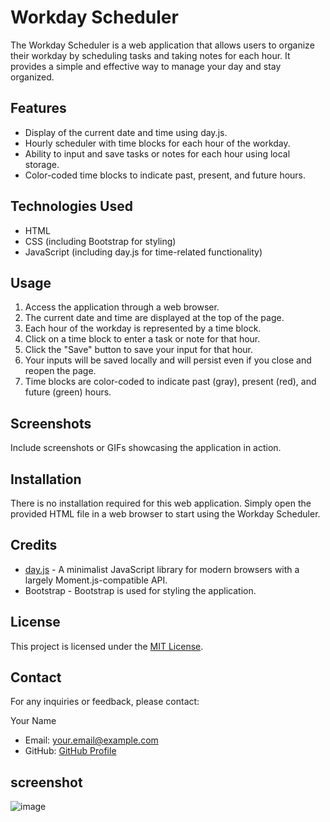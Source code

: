 # Workday Scheduler

The Workday Scheduler is a web application that allows users to organize their workday by scheduling tasks and taking notes for each hour. It provides a simple and effective way to manage your day and stay organized.

## Features

- Display of the current date and time using day.js.
- Hourly scheduler with time blocks for each hour of the workday.
- Ability to input and save tasks or notes for each hour using local storage.
- Color-coded time blocks to indicate past, present, and future hours.

## Technologies Used

- HTML
- CSS (including Bootstrap for styling)
- JavaScript (including day.js for time-related functionality)

## Usage

1. Access the application through a web browser.
2. The current date and time are displayed at the top of the page.
3. Each hour of the workday is represented by a time block.
4. Click on a time block to enter a task or note for that hour.
5. Click the "Save" button to save your input for that hour.
6. Your inputs will be saved locally and will persist even if you close and reopen the page.
7. Time blocks are color-coded to indicate past (gray), present (red), and future (green) hours.

## Screenshots

Include screenshots or GIFs showcasing the application in action.

## Installation

There is no installation required for this web application. Simply open the provided HTML file in a web browser to start using the Workday Scheduler.

## Credits

- [day.js](https://day.js.org/) - A minimalist JavaScript library for modern browsers with a largely Moment.js-compatible API.
- Bootstrap - Bootstrap is used for styling the application.

## License

This project is licensed under the [MIT License](LICENSE).

## Contact

For any inquiries or feedback, please contact:

Your Name
- Email: your.email@example.com
- GitHub: [GitHub Profile](https://github.com/ocarly/listofstuff)

## screenshot
![image](https://github.com/ocarly/listofstuff/assets/141790916/3c375bc2-8c12-4925-a11d-0384887f7bb3)